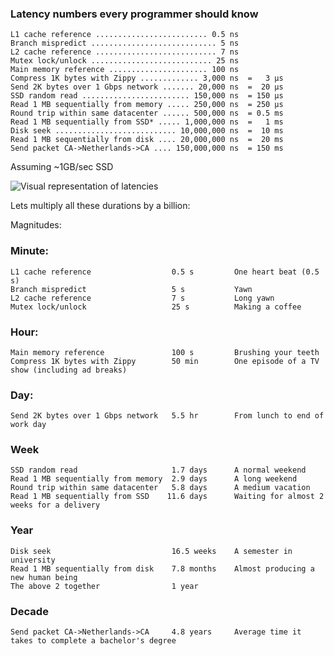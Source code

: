### Latency numbers every programmer should know
    L1 cache reference ......................... 0.5 ns
    Branch mispredict ............................ 5 ns
    L2 cache reference ........................... 7 ns
    Mutex lock/unlock ........................... 25 ns
    Main memory reference ...................... 100 ns             
    Compress 1K bytes with Zippy ............. 3,000 ns  =   3 µs
    Send 2K bytes over 1 Gbps network ....... 20,000 ns  =  20 µs
    SSD random read ........................ 150,000 ns  = 150 µs
    Read 1 MB sequentially from memory ..... 250,000 ns  = 250 µs
    Round trip within same datacenter ...... 500,000 ns  = 0.5 ms
    Read 1 MB sequentially from SSD* ..... 1,000,000 ns  =   1 ms
    Disk seek ........................... 10,000,000 ns  =  10 ms
    Read 1 MB sequentially from disk .... 20,000,000 ns  =  20 ms
    Send packet CA->Netherlands->CA .... 150,000,000 ns  = 150 ms

Assuming ~1GB/sec SSD

![Visual representation of latencies](https://git.noohi.org/amirmnoohi/latency-numbers/-/raw/master/pic.png)


Lets multiply all these durations by a billion:

Magnitudes:

### Minute:
    L1 cache reference                  0.5 s         One heart beat (0.5 s)
    Branch mispredict                   5 s           Yawn
    L2 cache reference                  7 s           Long yawn
    Mutex lock/unlock                   25 s          Making a coffee

### Hour:
    Main memory reference               100 s         Brushing your teeth
    Compress 1K bytes with Zippy        50 min        One episode of a TV show (including ad breaks)

### Day:
    Send 2K bytes over 1 Gbps network   5.5 hr        From lunch to end of work day

### Week
    SSD random read                     1.7 days      A normal weekend
    Read 1 MB sequentially from memory  2.9 days      A long weekend
    Round trip within same datacenter   5.8 days      A medium vacation
    Read 1 MB sequentially from SSD    11.6 days      Waiting for almost 2 weeks for a delivery

### Year
    Disk seek                           16.5 weeks    A semester in university
    Read 1 MB sequentially from disk    7.8 months    Almost producing a new human being
    The above 2 together                1 year

### Decade
    Send packet CA->Netherlands->CA     4.8 years     Average time it takes to complete a bachelor's degree
